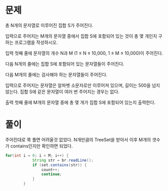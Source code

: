 # 문제
총 N개의 문자열로 이루어진 집합 S가 주어진다.

입력으로 주어지는 M개의 문자열 중에서 집합 S에 포함되어 있는 것이 총 몇 개인지 구하는 프로그램을 작성하시오.

입력
첫째 줄에 문자열의 개수 N과 M (1 ≤ N ≤ 10,000, 1 ≤ M ≤ 10,000)이 주어진다. 

다음 N개의 줄에는 집합 S에 포함되어 있는 문자열들이 주어진다.

다음 M개의 줄에는 검사해야 하는 문자열들이 주어진다.

입력으로 주어지는 문자열은 알파벳 소문자로만 이루어져 있으며, 길이는 500을 넘지 않는다. 집합 S에 같은 문자열이 여러 번 주어지는 경우는 없다.

출력
첫째 줄에 M개의 문자열 중에 총 몇 개가 집합 S에 포함되어 있는지 출력한다.

# 풀이

주어진대로 쭉 풀면 어려울것 없었다.
N개만큼의 TreeSet을 받아서
이후 M개의 갯수가 contains인지만 확인하면 되었다.
```java
for(int i = 0; i < M; i++) {
			String str = br.readLine();
			if (set.contains(str)) {
				count++;
				continue;
			}
		}
```

